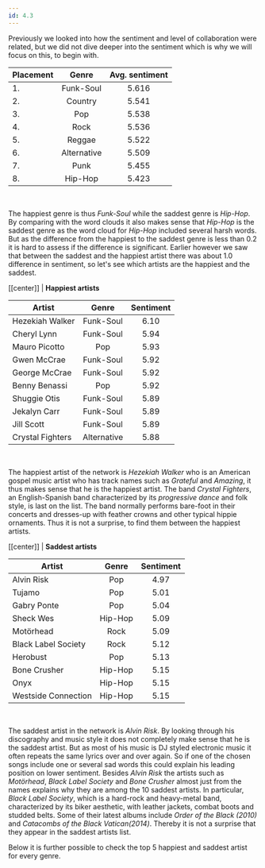 ```yaml
---
id: 4.3
---
```


Previously we looked into how the sentiment and level of collaboration were related, but we did not dive deeper into the sentiment which is why we will focus on this, to begin with.

| Placement |    Genre    | Avg. sentiment |
| --------- | :---------: | :------------: |
| 1.        |  Funk-Soul  |     5.616      |
| 2.        |   Country   |     5.541      |
| 3.        |     Pop     |     5.538      |
| 4.        |    Rock     |     5.536      |
| 5.        |   Reggae    |     5.522      |
| 6.        | Alternative |     5.509      |
| 7.        |    Punk     |     5.455      |
| 8.        |   Hip-Hop   |     5.423      |

&nbsp;

The happiest genre is thus _Funk-Soul_ while the saddest genre is _Hip-Hop_.
By comparing with the word clouds it also makes sense that _Hip-Hop_ is the saddest genre as the word cloud for _Hip-Hop_ included several harsh words.
But as the difference from the happiest to the saddest genre is less than 0.2 it is hard to assess if the difference is significant.
Earlier however we saw that between the saddest and the happiest artist there was about 1.0 difference in sentiment, so let's see which artists are the happiest and the saddest.

[[center]]
| **Happiest artists**

| Artist           |    Genre    | Sentiment |
| ---------------- | :---------: | :-------: |
| Hezekiah Walker  |  Funk-Soul  |   6.10    |
| Cheryl Lynn      |  Funk-Soul  |   5.94    |
| Mauro Picotto    |     Pop     |   5.93    |
| Gwen McCrae      |  Funk-Soul  |   5.92    |
| George McCrae    |  Funk-Soul  |   5.92    |
| Benny Benassi    |     Pop     |   5.92    |
| Shuggie Otis     |  Funk-Soul  |   5.89    |
| Jekalyn Carr     |  Funk-Soul  |   5.89    |
| Jill Scott       |  Funk-Soul  |   5.89    |
| Crystal Fighters | Alternative |   5.88    |

&nbsp;

The happiest artist of the network is _Hezekiah Walker_ who is an American gospel music artist who has track names such as _Grateful_ and _Amazing_, it thus makes sense that he is the happiest artist.
The band _Crystal Fighters_, an English-Spanish band characterized by its _progressive dance_ and folk style, is last on the list.
The band normally performs bare-foot in their concerts and dresses-up with feather crowns and other typical hippie ornaments.
Thus it is not a surprise, to find them between the happiest artists.

[[center]]
| **Saddest artists**

| Artist              |  Genre  | Sentiment |
| ------------------- | :-----: | :-------: |
| Alvin Risk          |   Pop   |   4.97    |
| Tujamo              |   Pop   |   5.01    |
| Gabry Ponte         |   Pop   |   5.04    |
| Sheck Wes           | Hip-Hop |   5.09    |
| Motörhead           |  Rock   |   5.09    |
| Black Label Society |  Rock   |   5.12    |
| Herobust            |   Pop   |   5.13    |
| Bone Crusher        | Hip-Hop |   5.15    |
| Onyx                | Hip-Hop |   5.15    |
| Westside Connection | Hip-Hop |   5.15    |

&nbsp;

The saddest artist in the network is _Alvin Risk_.
By looking through his discography and music style it does not completely make sense that he is the saddest artist.
But as most of his music is DJ styled electronic music it often repeats the same lyrics over and over again.
So if one of the chosen songs include one or several sad words this could explain his leading position on lower sentiment.
Besides _Alvin Risk_ the artists such as _Motörhead_, _Black Label Society_ and _Bone Crusher_ almost just from the names explains why they are among the 10 saddest artists.
In particular, _Black Label Society_, which is a hard-rock and heavy-metal band, characterized by its biker aesthetic,
with leather jackets, combat boots and studded belts.
Some of their latest albums include _Order of the Black (2010)_ and _Catacombs of the Black Vatican(2014)_.
Thereby it is not a surprise that they appear in the saddest artists list.

Below it is further possible to check the top 5 happiest and saddest artist for every genre.
